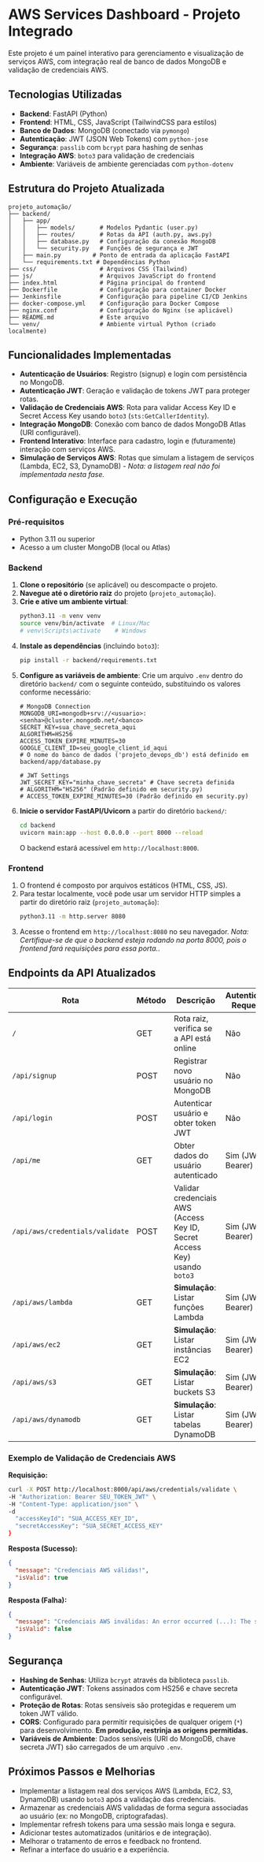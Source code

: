 # AWS Services Dashboard - Projeto Integrado

Este projeto é um painel interativo para gerenciamento e visualização de serviços AWS, com integração real de banco de dados MongoDB e validação de credenciais AWS.

## Tecnologias Utilizadas

- **Backend**: FastAPI (Python)
- **Frontend**: HTML, CSS, JavaScript (TailwindCSS para estilos)
- **Banco de Dados**: MongoDB (conectado via `pymongo`)
- **Autenticação**: JWT (JSON Web Tokens) com `python-jose`
- **Segurança**: `passlib` com `bcrypt` para hashing de senhas
- **Integração AWS**: `boto3` para validação de credenciais
- **Ambiente**: Variáveis de ambiente gerenciadas com `python-dotenv`

## Estrutura do Projeto Atualizada

```
projeto_automação/
├── backend/
│   ├── app/
│   │   ├── models/       # Modelos Pydantic (user.py)
│   │   ├── routes/       # Rotas da API (auth.py, aws.py)
│   │   ├── database.py   # Configuração da conexão MongoDB
│   │   └── security.py   # Funções de segurança e JWT
│   ├── main.py         # Ponto de entrada da aplicação FastAPI
│   └── requirements.txt # Dependências Python
├── css/                  # Arquivos CSS (Tailwind)
├── js/                   # Arquivos JavaScript do frontend
├── index.html            # Página principal do frontend
├── Dockerfile            # Configuração para container Docker
├── Jenkinsfile           # Configuração para pipeline CI/CD Jenkins
├── docker-compose.yml    # Configuração para Docker Compose
├── nginx.conf            # Configuração do Nginx (se aplicável)
├── README.md             # Este arquivo
└── venv/                 # Ambiente virtual Python (criado localmente)
```

## Funcionalidades Implementadas

- **Autenticação de Usuários**: Registro (signup) e login com persistência no MongoDB.
- **Autenticação JWT**: Geração e validação de tokens JWT para proteger rotas.
- **Validação de Credenciais AWS**: Rota para validar Access Key ID e Secret Access Key usando `boto3` (`sts:GetCallerIdentity`).
- **Integração MongoDB**: Conexão com banco de dados MongoDB Atlas (URI configurável).
- **Frontend Interativo**: Interface para cadastro, login e (futuramente) interação com serviços AWS.
- **Simulação de Serviços AWS**: Rotas que simulam a listagem de serviços (Lambda, EC2, S3, DynamoDB) - *Nota: a listagem real não foi implementada nesta fase.*

## Configuração e Execução

### Pré-requisitos

- Python 3.11 ou superior
- Acesso a um cluster MongoDB (local ou Atlas)

### Backend

1.  **Clone o repositório** (se aplicável) ou descompacte o projeto.
2.  **Navegue até o diretório raiz** do projeto (`projeto_automação`).
3.  **Crie e ative um ambiente virtual**:
    ```bash
    python3.11 -m venv venv
    source venv/bin/activate  # Linux/Mac
    # venv\Scripts\activate    # Windows
    ```
4.  **Instale as dependências** (incluindo `boto3`):
    ```bash
    pip install -r backend/requirements.txt
    ```
5.  **Configure as variáveis de ambiente**: Crie um arquivo `.env` dentro do diretório `backend/` com o seguinte conteúdo, substituindo os valores conforme necessário:
    ```dotenv
    # MongoDB Connection
    MONGODB_URI=mongodb+srv://<usuario>:<senha>@cluster.mongodb.net/<banco>
    SECRET_KEY=sua_chave_secreta_aqui
    ALGORITHM=HS256
    ACCESS_TOKEN_EXPIRE_MINUTES=30
    GOOGLE_CLIENT_ID=seu_google_client_id_aqui
    # O nome do banco de dados ('projeto_devops_db') está definido em backend/app/database.py

    # JWT Settings
    JWT_SECRET_KEY="minha_chave_secreta" # Chave secreta definida
    # ALGORITHM="HS256" (Padrão definido em security.py)
    # ACCESS_TOKEN_EXPIRE_MINUTES=30 (Padrão definido em security.py)
    ```
6.  **Inicie o servidor FastAPI/Uvicorn** a partir do diretório `backend/`:
    ```bash
    cd backend
    uvicorn main:app --host 0.0.0.0 --port 8000 --reload
    ```
    O backend estará acessível em `http://localhost:8000`.

### Frontend

1.  O frontend é composto por arquivos estáticos (HTML, CSS, JS).
2.  Para testar localmente, você pode usar um servidor HTTP simples a partir do diretório raiz (`projeto_automação`):
    ```bash
    python3.11 -m http.server 8080
    ```
3.  Acesse o frontend em `http://localhost:8080` no seu navegador.
    *Nota: Certifique-se de que o backend esteja rodando na porta 8000, pois o frontend fará requisições para essa porta.*.

## Endpoints da API Atualizados

| Rota                               | Método | Descrição                                                                 | Autenticação Requerida |
|------------------------------------|--------|---------------------------------------------------------------------------|------------------------|
| `/`                                | GET    | Rota raiz, verifica se a API está online                                  | Não                    |
| `/api/signup`                      | POST   | Registrar novo usuário no MongoDB                                         | Não                    |
| `/api/login`                       | POST   | Autenticar usuário e obter token JWT                                      | Não                    |
| `/api/me`                          | GET    | Obter dados do usuário autenticado                                        | Sim (JWT Bearer)       |
| `/api/aws/credentials/validate`    | POST   | Validar credenciais AWS (Access Key ID, Secret Access Key) usando `boto3` | Sim (JWT Bearer)       |
| `/api/aws/lambda`                  | GET    | **Simulação**: Listar funções Lambda                                      | Sim (JWT Bearer)       |
| `/api/aws/ec2`                     | GET    | **Simulação**: Listar instâncias EC2                                      | Sim (JWT Bearer)       |
| `/api/aws/s3`                      | GET    | **Simulação**: Listar buckets S3                                          | Sim (JWT Bearer)       |
| `/api/aws/dynamodb`                | GET    | **Simulação**: Listar tabelas DynamoDB                                    | Sim (JWT Bearer)       |

### Exemplo de Validação de Credenciais AWS

**Requisição:**
```bash
curl -X POST http://localhost:8000/api/aws/credentials/validate \
-H "Authorization: Bearer SEU_TOKEN_JWT" \
-H "Content-Type: application/json" \
-d 
  "accessKeyId": "SUA_ACCESS_KEY_ID",
  "secretAccessKey": "SUA_SECRET_ACCESS_KEY"
}
```

**Resposta (Sucesso):**
```json
{
  "message": "Credenciais AWS válidas!",
  "isValid": true
}
```

**Resposta (Falha):**
```json
{
  "message": "Credenciais AWS inválidas: An error occurred (...): The security token included in the request is invalid.",
  "isValid": false
}
```

## Segurança

- **Hashing de Senhas**: Utiliza `bcrypt` através da biblioteca `passlib`.
- **Autenticação JWT**: Tokens assinados com HS256 e chave secreta configurável.
- **Proteção de Rotas**: Rotas sensíveis são protegidas e requerem um token JWT válido.
- **CORS**: Configurado para permitir requisições de qualquer origem (`*`) para desenvolvimento. **Em produção, restrinja as origens permitidas.**
- **Variáveis de Ambiente**: Dados sensíveis (URI do MongoDB, chave secreta JWT) são carregados de um arquivo `.env`.

## Próximos Passos e Melhorias

- Implementar a listagem real dos serviços AWS (Lambda, EC2, S3, DynamoDB) usando `boto3` após a validação das credenciais.
- Armazenar as credenciais AWS validadas de forma segura associadas ao usuário (ex: no MongoDB, criptografadas).
- Implementar refresh tokens para uma sessão mais longa e segura.
- Adicionar testes automatizados (unitários e de integração).
- Melhorar o tratamento de erros e feedback no frontend.
- Refinar a interface do usuário e a experiência.

